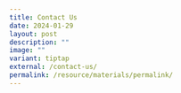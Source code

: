 ```yaml
---
title: Contact Us
date: 2024-01-29
layout: post
description: ""
image: ""
variant: tiptap
external: /contact-us/
permalink: /resource/materials/permalink/
---
```

<p></p>